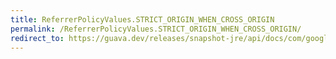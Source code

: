 ```yaml
---
title: ReferrerPolicyValues.STRICT_ORIGIN_WHEN_CROSS_ORIGIN
permalink: /ReferrerPolicyValues.STRICT_ORIGIN_WHEN_CROSS_ORIGIN/
redirect_to: https://guava.dev/releases/snapshot-jre/api/docs/com/google/common/net/HttpHeaders.ReferrerPolicyValues.html#STRICT_ORIGIN_WHEN_CROSS_ORIGIN
---
```

